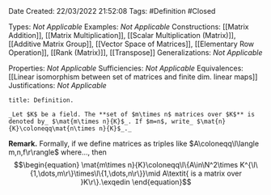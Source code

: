 <br />
<br />

Date Created: 22/03/2022 21:52:08
Tags: #Definition #Closed 

Types: _Not Applicable_
Examples: _Not Applicable_
Constructions: [[Matrix Addition]], [[Matrix Multiplication]], [[Scalar Multiplication (Matrix)]], [[Additive Matrix Group]], [[Vector Space of Matrices]], [[Elementary Row Operation]], [[Rank (Matrix)]], [[Transpose]]
Generalizations: _Not Applicable_

Properties: _Not Applicable_
Sufficiencies: _Not Applicable_
Equivalences: [[Linear isomorphism between set of matrices and finite dim. linear maps]]
Justifications: _Not Applicable_

``` ad-Definition
title: Definition.

_Let $K$ be a field. The **set of $m\times n$ matrices over $K$** is denoted by_ $\mat{m\times n}{K}$_. If $m=n$, write_ $\mat{n}{K}\coloneqq\mat{n\times n}{K}$_._

```

**Remark.** Formally, if we define matrices as triples like $A\coloneqq\l\langle m,n,f\r\rangle$ where..., then
$$\begin{equation}
    \mat{m\times n}{K}\coloneqq\l\{A\in\N^2\times K^{\l\{1,\dots,m\r\}\times\l\{1,\dots,n\r\}}\mid A\textit{ is a matrix over }K\r\}.\exqedin
\end{equation}$$

